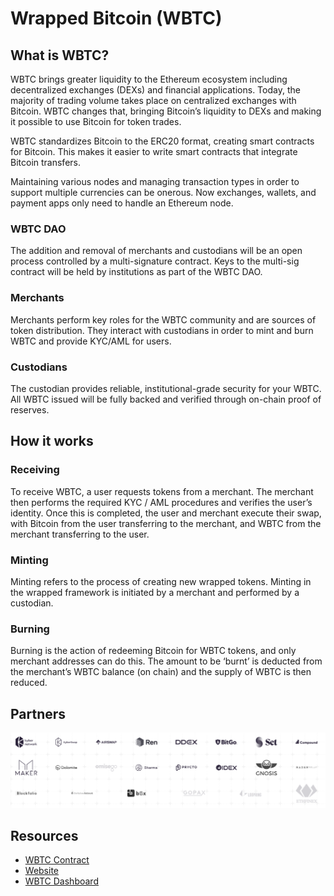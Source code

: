 # Wrapped Bitcoin (WBTC)

## What is WBTC?

WBTC brings greater liquidity to the Ethereum ecosystem including decentralized exchanges (DEXs) and financial applications. Today, the majority of trading volume takes place on centralized exchanges with Bitcoin. WBTC changes that, bringing Bitcoin’s liquidity to DEXs and making it possible to use Bitcoin for token trades.

WBTC standardizes Bitcoin to the ERC20 format, creating smart contracts for Bitcoin. This makes it easier to write smart contracts that integrate Bitcoin transfers.

Maintaining various nodes and managing transaction types in order to support multiple currencies can be onerous. Now exchanges, wallets, and payment apps only need to handle an Ethereum node.

### WBTC DAO

The addition and removal of merchants and custodians will be an open process controlled by a multi-signature contract. Keys to the multi-sig contract will be held by institutions as part of the WBTC DAO.

### Merchants

Merchants perform key roles for the WBTC community and are sources of token distribution. They interact with custodians in order to mint and burn WBTC and provide KYC/AML for users.

### Custodians

The custodian provides reliable, institutional-grade security for your WBTC. All WBTC issued will be fully backed and verified through on-chain proof of reserves.

## How it works

### Receiving

To receive WBTC, a user requests tokens from a merchant. The merchant then performs the required KYC / AML procedures and verifies the user’s identity. Once this is completed, the user and merchant execute their swap, with Bitcoin from the user transferring to the merchant, and WBTC from the merchant transferring to the user.

### Minting

Minting refers to the process of creating new wrapped tokens. Minting in the wrapped framework is initiated by a merchant and performed by a custodian.

### Burning

Burning is the action of redeeming Bitcoin for WBTC tokens, and only merchant addresses can do this. The amount to be ‘burnt’ is deducted from the merchant’s WBTC balance (on chain) and the supply of WBTC is then reduced.

## Partners

![](../../.gitbook/assets/wbtc-partners.png)

## Resources

* [WBTC Contract](https://etherscan.io/address/0x2260fac5e5542a773aa44fbcfedf7c193bc2c599)
* [Website](https://www.wbtc.network/)
* [WBTC Dashboard](https://www.wbtc.network/dashboard/order-book)


